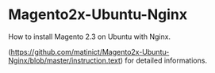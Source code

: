 # Magento2x-Ubuntu-Nginx
How to install Magento 2.3 on Ubuntu with Nginx.

(https://github.com/matinict/Magento2x-Ubuntu-Nginx/blob/master/instruction.text) for  detailed informations. 
